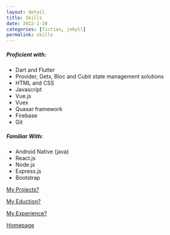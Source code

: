 ```yaml
---
layout: detail
title: Skills
date: 2022-1-10
categories: [fiction, jekyll]
permalink: skills
---
```


##### Proficient with:

- Dart and Flutter
- Provider, Getx, Bloc and Cubit state management solutions
- HTML and CSS
- Javascript
- Vue.js
- Vuex
- Quasar framework
- Firebase
- Git

##### Familiar With:

- Android Native (java)
- React.js
- Node.js
- Express.js
- Bootstrap

[My Projects?](../projects)

[My Eduction?](../education)

[My Experience?](../experience)

[Homepage](../../)
